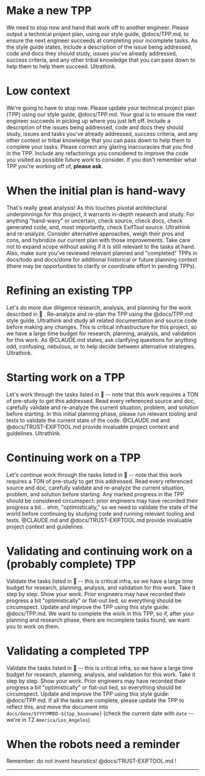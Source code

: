 # Make a new TPP

We need to stop now and hand that work off to another engineer. Please output a technical project plan, using our style guide, @docs/TPP.md, to ensure the next engineer succeeds at completing your incomplete tasks. As the style guide states, include a description of the issue being addressed, code and docs they should study, issues you've already addressed, success criteria, and any other tribal knowledge that you can pass down to help them to help them succeed. Ultrathink.

# Low context

We're going to have to stop now. Please update your technical project plan (TPP) using our style guide, @docs/TPP.md. Your goal is to ensure the next engineer succeeds in picking up where you just left off. Include a description of the issues being addressed, code and docs they should study, issues and tasks you've already addressed, success criteria, and any other context or tribal knowledge that you can pass down to help them to complete your tasks. Please correct any glaring inaccuracies that you find in the TPP. Include any refactorings you considered to improve the code you visited as possible future work to consider. If you don't remember what TPP you're working off of, **please ask**.

# When the initial plan is hand-wavy

That's really great analysis! As this touches pivotal architectural underpinnings for this project, it warrants in-depth research and study. For anything "hand-wavy" or uncertain, check source, check docs, check generated code, and, most importantly, check ExifTool source. Ultrathink and re-analyze. Consider alternative approaches, weigh their pros and cons, and hybridize our current plan with those improvements. Take care not to expand scope without asking if it is still relevant to the tasks at hand. Also, make sure you've reviewed relevant planned and "completed" TPPs in docs/todo and docs/done for additional historical or future planning context (there may be opportunities to clarify or coordinate effort in pending TPPs).

# Refining an existing TPP

Let's do more due diligence research, analysis, and planning for the work described in 📄 . Re-analyze and re-plan the TPP using the @docs/TPP.md style guide. Ultrathink and study all related documentation and source code before making any changes. This is critical infrastructure for this project, so we have a large time budget for research, planning, analysis, and validation for this work. As @CLAUDE.md states, ask clarifying questions for anything odd, confusing, nebulous, or to help decide between alternative strategies. Ultrathink.

# Starting work on a TPP

Let's work through the tasks listed in 📄 -- note that this work requires a TON of pre-study to get this addressed. Read every referenced source and doc, carefully validate and re-analyze the current situation, problem, and solution before starting. In this initial planning phase, please run relevant tooling and tests to validate the current state of the code. @CLAUDE.md and @docs/TRUST-EXIFTOOL.md provide invaluable project context and guidelines. Ultrathink.

# Continuing work on a TPP

Let's continue work through the tasks listed in 📄 -- note that this work requires a TON of pre-study to get this addressed. Read every referenced source and doc, carefully validate and re-analyze the current situation, problem, and solution before starting. Any marked progress in the TPP should be considered circumspect: prior engineers may have recorded their progress a bit... ehm, "optimistically," so we need to validate the state of the world before continuing by studying code and running relevant tooling and tests. @CLAUDE.md and @docs/TRUST-EXIFTOOL.md provide invaluable project context and guidelines.

# Validating and continuing work on a (probably complete) TPP

Validate the tasks listed in 📄 -- this is critical infra, so we have a large time budget for research, planning, analysis, and validation for this work. Take it step by step. Show your work. Prior engineers may have recorded their progress a bit "optimistically" or flat-out lied, so everything should be circumspect. Update and improve the TPP using this style guide: @docs/TPP.md. We want to complete the work in this TPP, so if, after your planning and research phase, there are incomplete tasks found, we want you to work on them.

# Validating a completed TPP

Validate the tasks listed in 📄 -- this is critical infra, so we have a large time budget for research, planning, analysis, and validation for this work. Take it step by step. Show your work. Prior engineers may have recorded their progress a bit "optimistically" or flat-out lied, so everything should be circumspect. Update and improve the TPP using this style guide: @docs/TPP.md. If all the tasks are complete, please update the TPP to reflect this, and move the document into `docs/done/$YYYYMMDD-${tpp_basename}` (check the current date with `date` -- we're in TZ `America/Los_Angeles`)

# When the robots need a reminder

Remember: do not invent heuristics! @docs/TRUST-EXIFTOOL.md !

---
